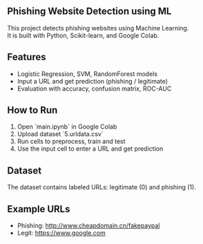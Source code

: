 ## Phishing Website Detection using ML

This project detects phishing websites using Machine Learning.  
It is built with Python, Scikit-learn, and Google Colab.

## Features
- Logistic Regression, SVM, RandomForest models
- Input a URL and get prediction (phishing / legitimate)
- Evaluation with accuracy, confusion matrix, ROC-AUC

## How to Run
1. Open \`main.ipynb\` in Google Colab
2. Upload dataset \`5.urldata.csv\`
3. Run cells to preprocess, train and test
4. Use the input cell to enter a URL and get prediction

## Dataset
The dataset contains labeled URLs: legitimate (0) and phishing (1).

## Example URLs
- Phishing: http://www.cheapdomain.cn/fakepaypal  
- Legit: https://www.google.com
